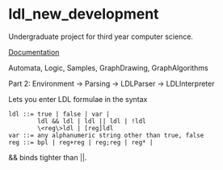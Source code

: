# ldl_new_development

Undergraduate project for third year computer science.

[Documentation](dist/doc/html/ldl/index.html)


Automata, Logic, Samples, GraphDrawing, GraphAlgorithms


Part 2:
Environment -> Parsing -> LDLParser -> LDLInterpreter

Lets you enter LDL formulae in the syntax
```
ldl ::= true | false | var |
		ldl && ldl | ldl || ldl | !ldl
		\<reg\>ldl | [reg]ldl 
var ::= any alphanumeric string other than true, false
reg ::= bpl | reg+reg | reg;reg | reg* | 
```
&& binds tighter than ||.